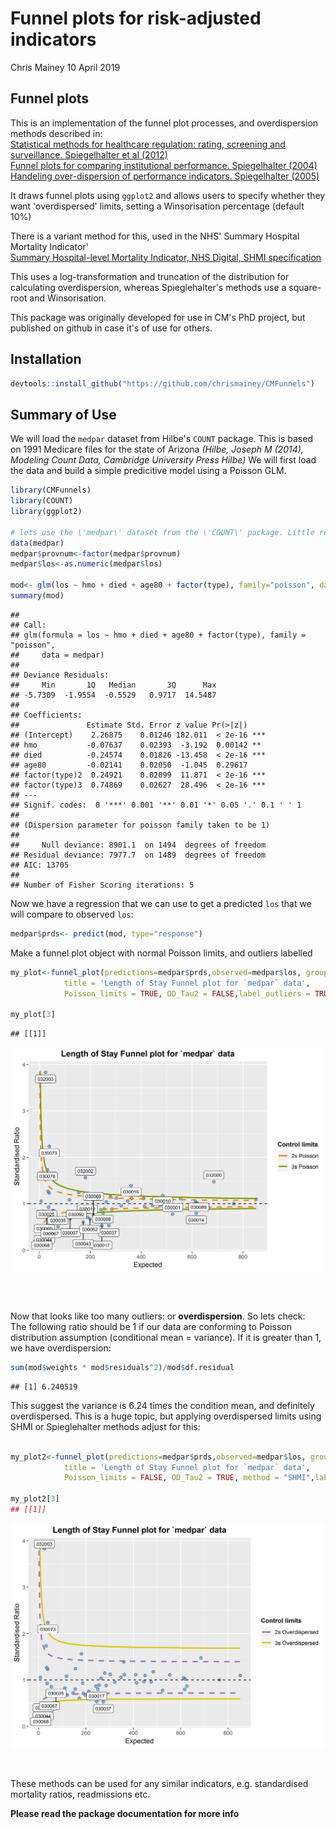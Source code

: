 Funnel plots for risk-adjusted indicators
================
Chris Mainey
10 April 2019

Funnel plots
------------

This is an implementation of the funnel plot processes, and overdispersion methods described in:<br> [Statistical methods for healthcare regulation: rating, screening and surveillance. Spiegelhalter et al (2012)](https://rss.onlinelibrary.wiley.com/doi/full/10.1111/j.1467-985X.2011.01010.x)<br> [Funnel plots for comparing institutional performance. Spiegelhalter (2004)](https://onlinelibrary.wiley.com/doi/10.1002/sim.1970)<br> [Handeling over-dispersion of performance indicators. Spiegelhalter (2005)](https://qualitysafety.bmj.com/content/14/5/347)<br>

It draws funnel plots using `ggplot2` and allows users to specify whether they want 'overdispersed' limits, setting a Winsorisation percentage (default 10%)

There is a variant method for this, used in the NHS' Summary Hospital Mortality Indicator'<br> [Summary Hospital-level Mortality Indicator, NHS Digital, SHMI specification](https://digital.nhs.uk/data-and-information/publications/ci-hub/summary-hospital-level-mortality-indicator-shmi) <br>

This uses a log-transformation and truncation of the distribution for calculating overdispersion, whereas Spieglehalter's methods use a square-root and Winsorisation.

This package was originally developed for use in CM's PhD project, but published on github in case it's of use for others.

Installation
------------

``` r
devtools::install_github("https://github.com/chrismainey/CMFunnels")
```

Summary of Use
--------------

We will load the `medpar` dataset from Hilbe's `COUNT` package. This is based on 1991 Medicare files for the state of Arizona *(Hilbe, Joseph M (2014), Modeling Count Data, Cambridge University Press Hilbe)* We will first load the data and build a simple predicitive model using a Poisson GLM.

``` r
library(CMFunnels)
library(COUNT)
library(ggplot2)

# lets use the \'medpar\' dataset from the \'COUNT\' package. Little reformatting needed
data(medpar)
medpar$provnum<-factor(medpar$provnum)
medpar$los<-as.numeric(medpar$los)

mod<- glm(los ~ hmo + died + age80 + factor(type), family="poisson", data=medpar)
summary(mod)
```

    ## 
    ## Call:
    ## glm(formula = los ~ hmo + died + age80 + factor(type), family = "poisson", 
    ##     data = medpar)
    ## 
    ## Deviance Residuals: 
    ##     Min       1Q   Median       3Q      Max  
    ## -5.7309  -1.9554  -0.5529   0.9717  14.5487  
    ## 
    ## Coefficients:
    ##               Estimate Std. Error z value Pr(>|z|)    
    ## (Intercept)    2.26875    0.01246 182.011  < 2e-16 ***
    ## hmo           -0.07637    0.02393  -3.192  0.00142 ** 
    ## died          -0.24574    0.01826 -13.458  < 2e-16 ***
    ## age80         -0.02141    0.02050  -1.045  0.29617    
    ## factor(type)2  0.24921    0.02099  11.871  < 2e-16 ***
    ## factor(type)3  0.74869    0.02627  28.496  < 2e-16 ***
    ## ---
    ## Signif. codes:  0 '***' 0.001 '**' 0.01 '*' 0.05 '.' 0.1 ' ' 1
    ## 
    ## (Dispersion parameter for poisson family taken to be 1)
    ## 
    ##     Null deviance: 8901.1  on 1494  degrees of freedom
    ## Residual deviance: 7977.7  on 1489  degrees of freedom
    ## AIC: 13705
    ## 
    ## Number of Fisher Scoring iterations: 5

Now we have a regression that we can use to get a predicted `los` that we will compare to observed `los`:

``` r
medpar$prds<- predict(mod, type="response")
```

Make a funnel plot object with normal Poisson limits, and outliers labelled

``` r
my_plot<-funnel_plot(predictions=medpar$prds,observed=medpar$los, group = medpar$provnum, 
            title = 'Length of Stay Funnel plot for `medpar` data', 
            Poisson_limits = TRUE, OD_Tau2 = FALSE,label_outliers = TRUE)

my_plot[3]
```

    ## [[1]]

<img src="README_files/figure-markdown_github/funnel1-1.png" width="672" style="display: block; margin: auto;" />

<br><br>

Now that looks like too many outliers: or **overdispersion**. So lets check: <br> The following ratio should be 1 if our data are conforming to Poisson distribution assumption (conditional mean = variance). If it is greater than 1, we have overdispersion:

``` r
sum(mod$weights * mod$residuals^2)/mod$df.residual
```

    ## [1] 6.240519

This suggest the variance is 6.24 times the condition mean, and definitely overdispersed. This is a huge topic, but applying overdispersed limits using SHMI or Spieglehalter methods adjust for this:

``` r

my_plot2<-funnel_plot(predictions=medpar$prds,observed=medpar$los, group = medpar$provnum, 
            title = 'Length of Stay Funnel plot for `medpar` data', 
            Poisson_limits = FALSE, OD_Tau2 = TRUE, method = "SHMI",label_outliers = TRUE)

my_plot2[3]
## [[1]]
```

<img src="README_files/figure-markdown_github/funnel2-1.png" width="672" style="display: block; margin: auto;" />

<br><br> These methods can be used for any similar indicators, e.g. standardised mortality ratios, readmissions etc.

**Please read the package documentation for more info**
